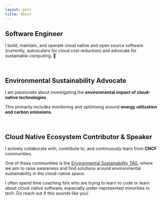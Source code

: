 ```yaml
---
layout: post
title: About
---
```


## Software Engineer
I build, maintain, and operate cloud native and open source software (currently, autoscalers for cloud cost reduction) and advocate for sustainable computing. 🌱

<br>

## Environmental Sustainability Advocate

I am passionate about investigating the **environmental impact of cloud-native technologies**.

This primarily includes monitoring and optimising around **energy utilization and carbon emissions**.

<br>

## Cloud Native Ecosystem Contributor & Speaker

I actively collaborate with, contribute to, and continuously learn from **CNCF** communities.

One of these communities is the [Environmental Sustainability TAG](https://github.com/cncf/tag-env-sustainability), where we aim to raise awareness and find solutions around environmental sustainability in the cloud-native space.

I often spend time coaching folx who are trying to learn to code or learn about cloud-native software, especially under-represented minorities in tech. Do reach out if this sounds like you!
